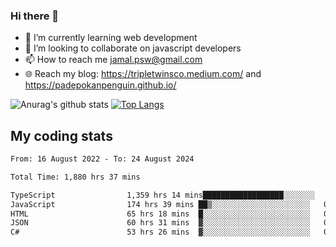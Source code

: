 ### Hi there 👋

<!--
**padepokanpenguin/padepokanpenguin** is a ✨ _special_ ✨ repository because its `README.md` (this file) appears on your GitHub profile.
-->

- 🌱 I’m currently learning  web development
- 👯 I’m looking to collaborate on javascript developers
- 📫 How to reach me jamal.psw@gmail.com
- 🌐 Reach my blog:
   https://tripletwinsco.medium.com/ and
   https://padepokanpenguin.github.io/

![Anurag's github stats](https://github-readme-stats.vercel.app/api?username=padepokanpenguin&count_private=true&disable_animations=false&show_icons=true&theme=default)
[![Top Langs](https://github-readme-stats.vercel.app/api/top-langs/?username=padepokanpenguin&theme=default&layout=compact)](https://github.com/padepokanpenguin)

## My coding stats

<!--START_SECTION:waka-->

```txt
From: 16 August 2022 - To: 24 August 2024

Total Time: 1,880 hrs 37 mins

TypeScript                1,359 hrs 14 mins██████████████████░░░░░░░   72.28 %
JavaScript                174 hrs 39 mins ██▒░░░░░░░░░░░░░░░░░░░░░░   09.29 %
HTML                      65 hrs 18 mins  █░░░░░░░░░░░░░░░░░░░░░░░░   03.47 %
JSON                      60 hrs 31 mins  ▓░░░░░░░░░░░░░░░░░░░░░░░░   03.22 %
C#                        53 hrs 26 mins  ▓░░░░░░░░░░░░░░░░░░░░░░░░   02.84 %
```

<!--END_SECTION:waka-->


